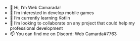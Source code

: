 - 👋 Hi, I’m Web Camarada!
- 👀 I’m interested in develop mobile games
- 🌱 I’m currently learning Kotlin
- 💞️ I’m looking to collaborate on any project that could help my professional development
- 📫 You can find me on Discord: Web Camarda#7763

<!---
RafaWagnerTI/RafaWagnerTI is a ✨ special ✨ repository because its `README.md` (this file) appears on your GitHub profile.
You can click the Preview link to take a look at your changes.
--->
